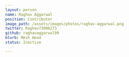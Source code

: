 ```yaml
---
layout: person
name: Raghav Aggarwal
position: Contributor
image_path: /assets/images/photos/raghav-aggarwal.png
twitter: Raghav73006273
github: raghavaggarwal99
blurb: Mesh Head
status: Inactive

---
```

